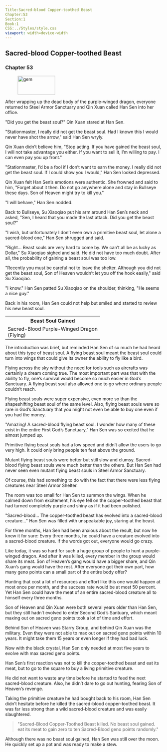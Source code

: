 ```yaml
---
Title:Sacred-blood Copper-toothed Beast 
Chapter:53 
Section:1 
Book:1 
CSS:../Styles/style.css 
viewport: width=device-width
---
```

  
## Sacred-blood Copper-toothed Beast
### Chapter 53
  
<figure>
	<img src="../Images/gem.gif" alt="gem" id="gem" width="120" height="60" />
</figure>
  

  
After wrapping up the dead body of the purple-winged dragon, everyone returned to Steel Armor Sanctuary and Qin Xuan called Han Sen into her office.

"Did you get the beast soul?" Qin Xuan stared at Han Sen.

"Stationmaster, I really did not get the beast soul. Had I known this I would never have shot the arrow," said Han Sen wryly.

Qin Xuan didn’t believe him, "Stop acting. If you have gained the beast soul, I will not take advantage you either. If you want to sell it, I’m willing to pay. I can even pay you up front."

"Stationmaster, I’d be a fool if I don’t want to earn the money. I really did not get the beast soul. If I could show you I would," Han Sen looked depressed.

Qin Xuan felt Han Sen’s emotions were authentic. She frowned and said to him, "Forget about it then. Do not go anywhere alone and stay in Bullseye these days. Son of Heaven might try to kill you."

"I will behave," Han Sen nodded.

Back to Bullseye, Su Xiaoqiao put his arm around Han Sen’s neck and asked, "Sen, I heard that you made the last attack. Did you get the beast soul?"

"I wish, but unfortunately I don’t even own a primitive beast soul, let alone a sacred-blood one," Han Sen shrugged and said.

"Right… Beast souls are very hard to come by. We can’t all be as lucky as Dollar," Su Xiaoqiao sighed and said. He did not have too much doubt. After all, the probability of gaining a beast soul was too low.

"Recently you must be careful not to leave the shelter. Although you did not get the beast soul, Son of Heaven wouldn’t let you off the hook easily," said Su Xiaoqiao.

"I know." Han Sen patted Su Xiaoqiao on the shoulder, thinking, "He seems a nice guy."

Back in his room, Han Sen could not help but smiled and started to review his new beast soul.

<div class="tables">
	<table class="beast">
		<tr>
			<th>Beast Soul Gained</th>
		</tr><tr>
			<td>Sacred-Blood Purple-Winged Dragon<br>
				<span class="type">(Flying)</td>
		</tr>
	</table>
	<!-- Type of Sacred-Blood Purple-Winged Dragon’s Beast Soul: Flying. -->
</div>


The introduction was brief, but reminded Han Sen of so much he had heard about this type of beast soul. A flying beast soul meant the beast soul could turn into wings that could give its owner the ability to fly like a bird.

Flying across the sky without the need for tools such as aircrafts was certainly a dream coming true. The most important part was that with the ability to fly, one’s survival would become so much easier in God’s Sanctuary. A flying beast soul also allowed one to go where ordinary people couldn’t reach.

Flying beast souls were super expensive, even more so than the shapeshifting beast soul of the same level. Also, flying beast souls were so rare in God’s Sanctuary that you might not even be able to buy one even if you had the money.

"Amazing! A sacred-blood flying beast soul. I wonder how many of these exist in the entire First God’s Sanctuary," Han Sen was so excited that he almost jumped up.

Primitive flying beast souls had a low speed and didn’t allow the users to go very high. It could only bring people ten feet above the ground.

Mutant flying beast souls were better but still slow and clumsy. Sacred-blood flying beast souls were much better than the others. But Han Sen had never seen even mutant flying beast souls in Steel Armor Sanctuary.

Of course, this had something to do with the fact that there were less flying creatures near Steel Armor Shelter.

The room was too small for Han Sen to summon the wings. When he calmed down from excitement, his eye fell on the copper-toothed beast that had turned completely purple and shiny as if it had been polished.

"Sacred-blood... The copper-toothed beast has evolved into a sacred-blood creature..." Han Sen was filled with unspeakable joy, staring at the beast.

For three months, Han Sen had been anxious about the result, but now he knew it for sure: Every three months, he could have a creature evolved into a sacred-blood creature. If the words got out, everyone would go crazy.

Like today, it was so hard for such a huge group of people to hunt a purple-winged dragon. And after it was killed, every member in the group would share its meat. Son of Heaven’s gang would have a bigger share, and Qin Xuan’s gang would have the rest. After everyone got their own part, how many geno points can a small part of the entire body offer?

Hunting that cost a lot of resources and effort like this one would happen at most once per month, and the success rate would be at most 50 percent. Yet Han Sen could have the meat of an entire sacred-blood creature all to himself every three months.

Son of Heaven and Qin Xuan were both several years older than Han Sen, but they still hadn’t evolved to enter Second God’s Santuary, which meant maxing out on sacred geno points took a lot of time and effort.

Behind Son of Heaven was Starry Group, and behind Qin Xuan was the military. Even they were not able to max out on sacred geno points within 10 years. It might take them 15 years or even longer if they had bad luck.

Now with the black crystal, Han Sen only needed at most five years to evolve with max sacred geno points.

Han Sen’s first reaction was not to kill the copper-toothed beast and eat its meat, but to go to the square to buy a living primitive creature.

He did not want to waste any time before he started to feed the next sacred-blood creature. Also, he didn’t dare to go out hunting, fearing Son of Heaven’s revenge.

Taking the primitive creature he had bought back to his room, Han Sen didn’t hesitate before he killed the sacred-blood copper-toothed beast. It was far less strong than a wild sacred-blood creature and was easily slaughtered.

> "Sacred-Blood Copper-Toothed Beast killed. No beast soul gained. eat its meat to gain zero to ten Sacred-Blood geno points randomly."

Although there was no beast soul gained, Han Sen was still over the moon. He quickly set up a pot and was ready to make a stew.